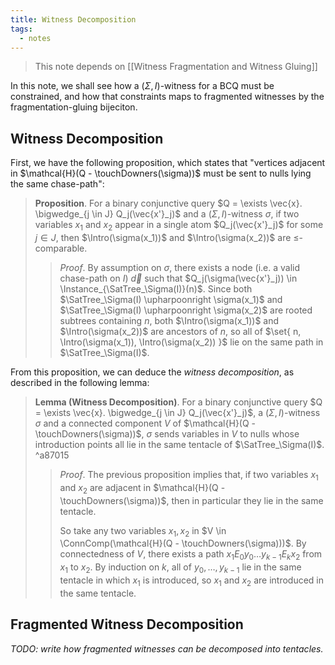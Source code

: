 ```yaml
---
title: Witness Decomposition
tags:
  - notes
---
```


> This note depends on [[Witness Fragmentation and Witness Gluing]]

In this note, we shall see how a $(\Sigma, I)$-witness for a BCQ must be constrained, and how that constraints maps to fragmented witnesses by the fragmentation-gluing bijeciton. 

## Witness Decomposition

First, we have the following proposition, which states that "vertices adjacent in $\mathcal{H}(Q - \touchDowners(\sigma))$ must be sent to nulls lying the same chase-path":

> **Proposition**. For a binary conjunctive query $Q = \exists \vec{x}. \bigwedge_{j \in J} Q_j(\vec{x'}_j)$ and a $(\Sigma, I)$-witness $\sigma$, if two variables $x_1$ and $x_2$ appear in a single atom $Q_j(\vec{x'}_j)$ for some $j \in J$, then $\Intro(\sigma(x_1))$ and $\Intro(\sigma(x_2))$ are $\leq$-comparable.
> 
> > *Proof*. By assumption on $\sigma$, there exists a node (i.e. a valid chase-path on $I$) $\vec{d}$ such that $Q_j(\sigma(\vec{x'}_j)) \in \Instance_{\SatTree_\Sigma(I)}(n)$. Since both $\SatTree_\Sigma(I) \upharpoonright \sigma(x_1)$ and $\SatTree_\Sigma(I) \upharpoonright \sigma(x_2)$ are rooted subtrees containing $n$, both $\Intro(\sigma(x_1))$ and $\Intro(\sigma(x_2))$ are ancestors of $n$, so all of $\set{ n, \Intro(\sigma(x_1)), \Intro(\sigma(x_2)) }$ lie on the same path in $\SatTree_\Sigma(I)$.

From this proposition, we can deduce the *witness decomposition*, as described in the following lemma:

> **Lemma (Witness Decomposition)**. For a binary conjunctive query $Q = \exists \vec{x}. \bigwedge_{j \in J} Q_j(\vec{x'}_j)$, a $(\Sigma, I)$-witness $\sigma$ and a connected component $V$ of $\mathcal{H}(Q - \touchDowners(\sigma))$, $\sigma$ sends variables in $V$ to nulls whose introduction points all lie in the same tentacle of $\SatTree_\Sigma(I)$. ^a87015
> 
> > *Proof*.
> > The previous proposition implies that, if two variables $x_1$ and $x_2$ are adjacent in $\mathcal{H}(Q - \touchDowners(\sigma))$, then in particular they lie in the same tentacle.
> > 
> > So take any two variables $x_1, x_2$ in $V \in \ConnComp(\mathcal{H}(Q - \touchDowners(\sigma)))$. By connectedness of $V$, there exists a path $x_1 E_0 y_0 \ldots y_{k-1} E_k x_2$ from $x_1$ to $x_2$. By induction on $k$, all of $y_0, \ldots, y_{k-1}$ lie in the same tentacle in which $x_1$ is introduced, so $x_1$ and $x_2$ are introduced in the same tentacle.

## Fragmented Witness Decomposition

*TODO: write how fragmented witnesses can be decomposed into tentacles.*